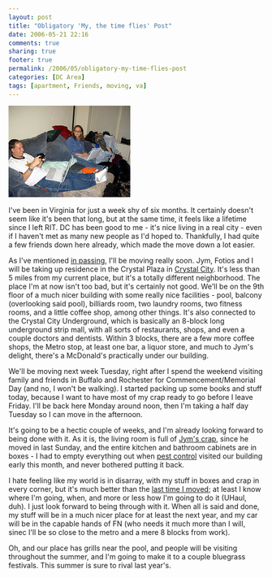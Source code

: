 ```yaml
---
layout: post
title: "Obligatory 'My, the time flies' Post"
date: 2006-05-21 22:16
comments: true
sharing: true
footer: true
permalink: /2006/05/obligatory-my-time-flies-post
categories: [DC Area]
tags: [apartment, Friends, moving, va]
---
```

<div class="imgRight"><a href="http://www.flickr.com/photos/brockli/148974823/" title="Matt and Sarah"><img src="/files/images/148974823_ed144ab28f_m.jpg" width="240" height="180" alt="Matt and Sarah" /></a></div>

I've been in Virginia for just a week shy of six months.  It certainly doesn't seem like it's been that long, but at the same time, it feels like a lifetime since I left RIT.  DC has been good to me - it's nice living in a real city - even if I haven't met as many new people as I'd hoped to.  Thankfully, I had quite a few friends down here already, which made the move down a lot easier.

As I've mentioned <a href="/archives/2006/05/bookshelf.php">in passing</a>, I'll be moving really soon.  Jym, Fotios and I will be taking up residence in the Crystal Plaza in <a href="http://crystalcity.com/">Crystal City</a>.  It's less than 5 miles from my current place, but it's a totally different neighborhood.  The place I'm at now isn't too bad, but it's certainly not good.  We'll be on the 9th floor of a much nicer building with some really nice facilities - pool, balcony (overlooking said pool), billiards room, two laundry rooms, two fitness rooms, and a little coffee shop, among other things.  It's also connected to the Crystal City Underground, which is basically an 8-block long underground strip mall, with all sorts of restaurants, shops, and even a couple doctors and dentists.  Within 3 blocks, there are a few more coffee shops, the Metro stop, at least one bar, a liquor store, and much to Jym's delight, there's a McDonald's practically under our building.

We'll be moving next week Tuesday, right after I spend the weekend visiting family and friends in Buffalo and Rochester for Commencement/Memorial Day (and no, I won't be walking).  I started packing up some books and stuff today, because I want to have most of my crap ready to go before I leave Friday.  I'll be back here Monday around noon, then I'm taking a half day Tuesday so I can move in the afternoon.

It's going to be a hectic couple of weeks, and I'm already looking forward to being done with it.  As it is, the living room is full of <a href="http://www.flickr.com/photos/brockli/sets/72057594138811505/">Jym's crap</a>, since he moved in last Sunday, and the entire kitchen and bathroom cabinets are in boxes - I had to empty everything out when <a href="/archives/2006/05/schedule_of_events.php">pest control</a> visited our building early this month, and never bothered putting it back.

I hate feeling like my world is in disarray, with my stuff in boxes and crap in every corner, but it's much better than the <a href="/archives/2005/11/go_south_young_man.php">last time I moved</a>; at least I know where I'm going, when, and more or less how I'm going to do it (UHaul, duh).  I just look forward to being through with it.  When all is said and done, my stuff will be in a much nicer place for at least the next year, and my car will be in the capable hands of FN (who needs it much more than I will, sinec I'll be so close to the metro and a mere 8 blocks from work).

Oh, and our place has grills near the pool, and people will be visiting throughout the summer, and I'm going to make it to a couple bluegrass festivals.  This summer is sure to rival last year's.
